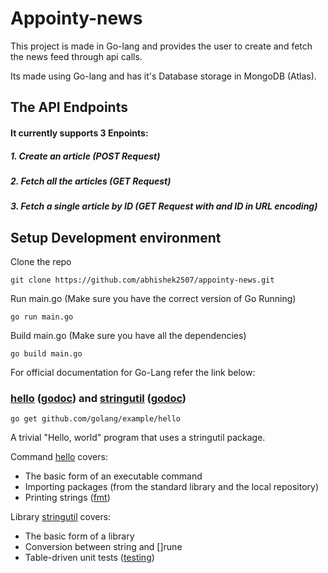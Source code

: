 # Appointy-news

This project is made in Go-lang and provides the user to create and fetch the news feed through api calls.

Its made using Go-lang and has it's Database storage in MongoDB (Atlas).

## The API Endpoints

#### It currently supports 3 Enpoints:

##### 1. Create an article (POST Request)

##### 2. Fetch all the articles (GET Request)

##### 3. Fetch a single article by ID (GET Request with and ID in URL encoding)

## Setup Development environment

Clone the repo

    git clone https://github.com/abhishek2507/appointy-news.git

Run main.go (Make sure you have the correct version of Go Running)

    go run main.go

Build main.go (Make sure you have all the dependencies)

    go build main.go

For official documentation for Go-Lang refer the link below:

### [hello](hello/) ([godoc](//godoc.org/github.com/golang/example/hello)) and [stringutil](stringutil/) ([godoc](//godoc.org/github.com/golang/example/stringutil))

    go get github.com/golang/example/hello

A trivial "Hello, world" program that uses a stringutil package.

Command [hello](hello/) covers:

- The basic form of an executable command
- Importing packages (from the standard library and the local repository)
- Printing strings ([fmt](//golang.org/pkg/fmt/))

Library [stringutil](stringutil/) covers:

- The basic form of a library
- Conversion between string and []rune
- Table-driven unit tests ([testing](//golang.org/pkg/testing/))
